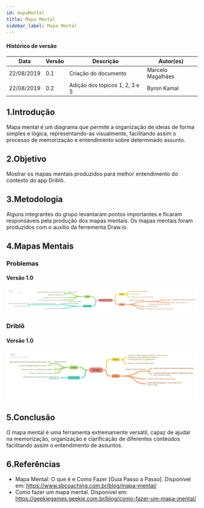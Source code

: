 ```yaml
---
id: mapaMental
title: Mapa Mental
sidebar_label: Mapa Mental
---
```


#### Histórico de versão

| Data       | Versão | Descrição                      | Autor(es)         |
| ---------- | ------ | ------------------------------ | ----------------- |
| 22/08/2019 | 0.1    | Criação do documento           | Marcelo Magalhães |
| 22/08/2019 | 0.2    | Adição dos tópicos 1, 2, 3 e 5 | Byron Kamal       |

## 1.Introdução

Mapa mental é um diagrama que permite a organização de ideias de forma simples e lógica, representando-as visualmente, facilitando assim o processo de memorização e entendimento sobre determinado assunto.

## 2.Objetivo

Mostrar os mapas mentais produzidos para melhor entendimento do contexto do app Driblô.

## 3.Metodologia

Alguns integrantes do grupo levantaram pontos importantes e ficaram responsáveis pela produção dos mapas mentais. Os mapas mentais foram produzidos com o auxílio da ferrementa Draw.io.

## 4.Mapas Mentais

### Problemas

#### Versão 1.0

[![Problemas](assets/mapa-mental-problemas-pelada.png)](assets/mapa-mental-problemas-pelada.png)

### Driblô

#### Versão 1.0

[![Driblô](assets/mapa-mental-driblo.png)](assets/mapa-mental-driblo.png)

## 5.Conclusão

O mapa mental é uma ferramenta extremamente versátil, capaz de ajudar na memorização, organização e clarificação de diferentes conteúdos facilitando assim o entendimento de assuntos.

## 6.Referências

- Mapa Mental: O que é e Como Fazer [Guia Passo a Passo]. Disponível em: https://www.sbcoaching.com.br/blog/mapa-mental/
- Como fazer um mapa mental. Disponível em: https://geekiegames.geekie.com.br/blog/como-fazer-um-mapa-mental/
